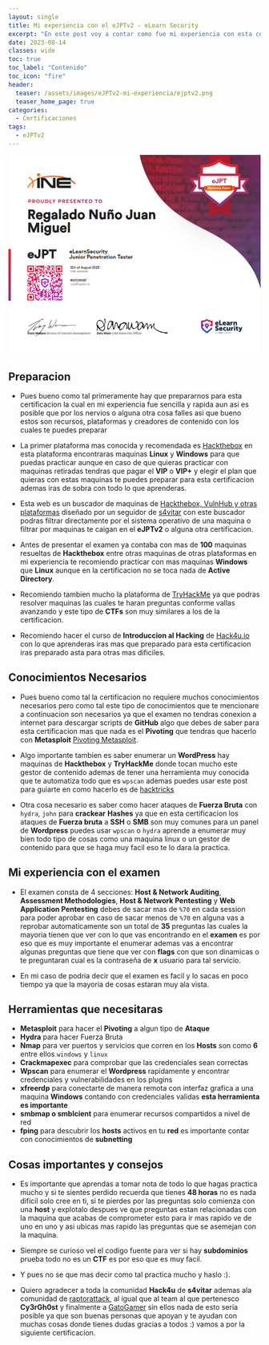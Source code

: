 ```yaml
---
layout: single
title: Mi experiencia con el eJPTv2 - eLearn Security
excerpt: "En este post voy a contar como fue mi experiencia con esta certificacion (eJPTv2 de eLearn Security) al igual que estare contando como fue que me prepare y que es lo necesario que necesitas saber para poder sacar la certificacion facilmente y rapido"
date: 2023-08-14
classes: wide
toc: true
toc_label: "Contenido"
toc_icon: "fire"
header:
  teaser: /assets/images/eJPTv2-mi-experiencia/ejptv2.png
  teaser_home_page: true
categories:
  - Certificaciones
tags:  
  - eJPTv2
---
```


<p align="center">
<img src="/assets/images/eJPTv2-mi-experiencia/banner.png">
</p>

## Preparacion 

- Pues bueno como tal primeramente hay que prepararnos para esta certificacion la cual en mi experiencia fue sencilla y rapida aun asi es posible que por los nervios o alguna otra cosa falles asi que bueno estos son recursos, plataformas y creadores de contenido con los cuales te puedes preparar

* La primer plataforma mas conocida y recomendada es [Hackthebox](https://app.hackthebox.com/login) en esta plataforma encontraras maquinas **Linux** y **Windows** para que puedas practicar aunque en caso de que quieras practicar con maquinas retiradas tendras que pagar el **VIP** o **VIP+** y elegir el plan que quieras con estas maquinas te puedes preparar para esta certificacion ademas iras de sobra con todo lo que aprenderas.

* Esta web es un buscador de maquinas de [Hackthebox, VulnHub y otras plataformas](https://infosecmachines.io/) diseñado por un seguidor de [s4vitar](https://www.youtube.com/channel/UCNHWpNqiM8yOQcHXtsluD7Q) con este buscador podras filtrar directamente por el sistema operativo de una maquina o filtrar por maquinas te caigan en el **eJPTv2** o alguna otra certificacion.

* Antes de presentar el examen ya contaba con mas de **100** maquinas resueltas de **Hackthebox** entre otras maquinas de otras plataformas en mi experiencia te recomiendo practicar con mas maquinas **Windows** que **Linux** aunque en la certificacion no se toca nada de **Active Directory**.

* Recomiendo tambien mucho la plataforma de [TryHackMe](https://tryhackme.com/) ya que podras resolver maquinas las cuales te haran preguntas conforme vallas avanzando y este tipo de **CTFs** son muy similares a los de la certificacion.

* Recomiendo hacer el curso de **Introduccion al Hacking** de [Hack4u.io](https://hack4u.io/) con lo que aprenderas iras mas que preparado para esta certificacion iras preparado asta para otras mas dificiles.

## Conocimientos Necesarios

* Pues bueno como tal la certificacion no requiere muchos conocimientos necesarios pero como tal este tipo de conocimientos que te mencionare a continuacion son necesarios ya que el examen no tendras conexion a internet para descargar scripts de **GitHub** algo que debes de saber para esta certificacion mas que nada es el **Pivoting** que tendras que hacerlo con **Metasploit** [Pivoting Metasploit](https://www.zonasystem.com/2020/01/pivoting-con-metasploit-route-portfwd-y-portproxy.html).

* Algo importante tambien es saber enumerar un **WordPress** hay maquinas de **Hackthebox** y **TryHackMe** donde tocan mucho este gestor de contenido ademas de tener una herramienta muy conocida que te automatiza todo que es `wpscan` ademas puedes usar este post para guiarte en como hacerlo es de [hacktricks](https://book.hacktricks.xyz/network-services-pentesting/pentesting-web/wordpress)

* Otra cosa necesario es saber como hacer ataques de **Fuerza Bruta** con `hydra`, `john` para **crackear** **Hashes** ya que en esta certificacion los ataques de **Fuerza bruta** a **SSH** o **SMB** son muy comunes para un panel de **Wordpress** puedes usar `wpscan` o `hydra` aprende a enumerar muy bien todo tipo de cosas como una maquina linux o un gestor de contenido para que se haga muy facil eso te lo dara la practica.

## Mi experiencia con el examen 

* El examen consta de 4 secciones: **Host & Network Auditing**, **Assessment Methodologies**, **Host & Network Pentesting** y **Web Application Pentesting** debes de sacar mas de `%70` en cada session para poder aprobar en caso de sacar menos de `%70` en alguna vas a reprobar automaticamente son un total de **35** preguntas las cuales la mayoria tienen que ver con lo que vas encontrando en el **examen** es por eso que es muy importante el enumerar ademas vas a encontrar algunas preguntas que tiene que ver con **flags** con que son dinamicas o te preguntaran cual es la contraseña de **x** usuario para tal servicio.

* En mi caso de podria decir que el examen es facil y lo sacas en poco tiempo ya que la mayoria de cosas estaran muy ala vista.

## Herramientas que necesitaras

* **Metasploit** para hacer el **Pivoting** a algun tipo de **Ataque** 
* **Hydra** para hacer Fuerza Bruta 
* **Nmap** para ver puertos y servicios que corren en los **Hosts** son como **6** entre ellos `windows` y `linux`
* **Crackmapexec** para comprobar que las credenciales sean correctas
* **Wpscan** para enumerar el **Wordpress** rapidamente y encontrar credenciales y vulnerabilidades en los plugins
* **xfreerdp** para conectarte de manera remota con interfaz grafica a una maquina **Windows** contando con credenciales validas **esta herramienta es importante**
* **smbmap o smblcient** para enumerar recursos compartidos a nivel de red 
* **fping** para descubrir los **hosts** activos en tu **red** es importante contar con conocimientos de **subnetting**

## Cosas importantes y consejos

* Es importante que aprendas a tomar nota de todo lo que hagas practica mucho y si te sientes perdido recuerda que tienes **48 horas** no es nada dificil solo cree en ti, si te pierdes por las preguntas solo comienza con una **host** y explotalo despues ve que preguntas estan relacionadas con la maquina que acabas de comprometer esto para ir mas rapido ve de uno en uno y asi ubicas mas rapido las preguntas que se asemejan con la maquina. 

* Siempre se curioso vel el codigo fuente para ver si hay **subdominios** prueba todo no es un **CTF** es por eso que es muy facil. 

* Y pues no se que mas decir como tal practica mucho y haslo :). 

* Quiero agradecer a toda la comunidad **Hack4u** de **s4vitar** ademas ala comunidad de [raptorattack](https://www.youtube.com/@aprendiendohacking), al igual que al team al que pertenesco **Cy3rGh0st** y finalmente a [GatoGamer](https://gatogamer1155.github.io/) sin ellos nada de esto seria posible ya que son buenas personas que apoyan y te ayudan con muchas cosas donde tienes dudas gracias a todos :) vamos a por la siguiente certificacion.
